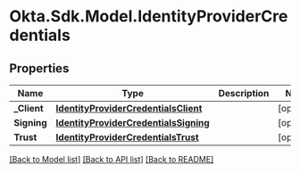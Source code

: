 # Okta.Sdk.Model.IdentityProviderCredentials

## Properties

Name | Type | Description | Notes
------------ | ------------- | ------------- | -------------
**_Client** | [**IdentityProviderCredentialsClient**](IdentityProviderCredentialsClient.md) |  | [optional] 
**Signing** | [**IdentityProviderCredentialsSigning**](IdentityProviderCredentialsSigning.md) |  | [optional] 
**Trust** | [**IdentityProviderCredentialsTrust**](IdentityProviderCredentialsTrust.md) |  | [optional] 

[[Back to Model list]](../README.md#documentation-for-models) [[Back to API list]](../README.md#documentation-for-api-endpoints) [[Back to README]](../README.md)

